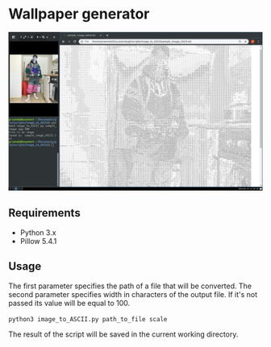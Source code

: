# Wallpaper generator

![alt text](https://github.com/proman3419/Scripts/blob/master/image_to_ASCII/screenshot.png)

## Requirements
* Python 3.x
* Pillow 5.4.1

## Usage
The first parameter specifies the path of a file that will be converted. The second parameter specifies width in characters of the output file. If it's not passed its value will be equal to 100.

```python3 image_to_ASCII.py path_to_file scale```

The result of the script will be saved in the current working directory.
